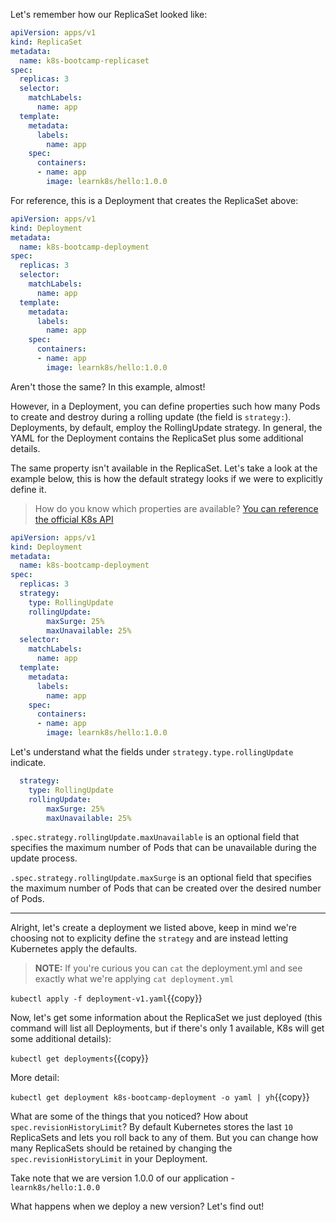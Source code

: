 Let's remember how our ReplicaSet looked like:

```yml
apiVersion: apps/v1
kind: ReplicaSet
metadata:
  name: k8s-bootcamp-replicaset
spec:
  replicas: 3
  selector:
    matchLabels:
      name: app
  template:
    metadata:
      labels:
        name: app
    spec:
      containers:
      - name: app
        image: learnk8s/hello:1.0.0
```

For reference, this is a Deployment that creates the ReplicaSet above:

```yml
apiVersion: apps/v1
kind: Deployment
metadata:
  name: k8s-bootcamp-deployment
spec:
  replicas: 3
  selector:
    matchLabels:
      name: app
  template:
    metadata:
      labels:
        name: app
    spec:
      containers:
      - name: app
        image: learnk8s/hello:1.0.0
```

Aren't those the same? In this example, almost!

However, in a Deployment, you can define properties such how many Pods to create and destroy during a rolling update (the field is `strategy:`). Deployments, by default, employ the RollingUpdate strategy. In general, the YAML for the Deployment contains the ReplicaSet plus some additional details.

The same property isn't available in the ReplicaSet. Let's take a look at the example below, this is how the default strategy looks if we were to explicitly define it.

> How do you know which properties are available? [You can reference the official K8s API](https://kubernetes.io/docs/reference/generated/kubernetes-api/v1.18/#deployment-v1-apps)

```yml
apiVersion: apps/v1
kind: Deployment
metadata:
  name: k8s-bootcamp-deployment
spec:
  replicas: 3
  strategy:
    type: RollingUpdate
    rollingUpdate:
        maxSurge: 25%
        maxUnavailable: 25%  
  selector:
    matchLabels:
      name: app
  template:
    metadata:
      labels:
        name: app
    spec:
      containers:
      - name: app
        image: learnk8s/hello:1.0.0
```

Let's understand what the fields under `strategy.type.rollingUpdate` indicate.

```yml
  strategy:
    type: RollingUpdate
    rollingUpdate:
        maxSurge: 25%
        maxUnavailable: 25%  
```

`.spec.strategy.rollingUpdate.maxUnavailable` is an optional field that specifies the maximum number of Pods that can be unavailable during the update process. 

`.spec.strategy.rollingUpdate.maxSurge` is an optional field that specifies the maximum number of Pods that can be created over the desired number of Pods.

---

Alright, let's create a deployment we listed above, keep in mind we're choosing not to explicity define the `strategy` and are instead letting Kubernetes apply the defaults.

> **NOTE:** If you're curious you can `cat` the deployment.yml and see exactly what we're applying `cat deployment.yml`

`kubectl apply -f deployment-v1.yaml`{{copy}}

Now, let's get some information about the ReplicaSet we just deployed (this command will list all Deployments, but if there's only 1 available, K8s will get some additional details):

`kubectl get deployments`{{copy}}

More detail:

`kubectl get deployment k8s-bootcamp-deployment -o yaml | yh`{{copy}}

What are some of the things that you noticed? How about `spec.revisionHistoryLimit`? By default Kubernetes stores the last `10` ReplicaSets and lets you roll back to any of them. But you can change how many ReplicaSets should be retained by changing the `spec.revisionHistoryLimit` in your Deployment.

Take note that we are version 1.0.0 of our application - `learnk8s/hello:1.0.0`

What happens when we deploy a new version? Let's find out!
